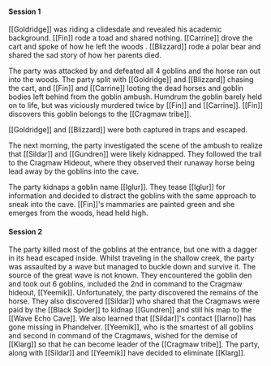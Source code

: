 #### Session 1

[[Goldridge]] was riding a clidesdale and revealed his academic background.
[[Fin]] rode a toad and shared nothing.
[[Carrine]] drove the cart and spoke of how he left the woods .
[[Blizzard]] rode a polar bear and shared the sad story of how her parents died. 

The party was attacked by and defeated all 4 goblins and the horse ran out into the woods. The party split with [[Goldridge]] and [[Blizzard]] chasing the cart, and [[Fin]] and [[Carrine]] looting the dead horses and goblin bodies left behind from the goblin ambush. Humdrum the goblin barely held on to life, but was viciously murdered twice by [[Fin]] and [[Carrine]]. [[Fin]] discovers this goblin belongs to the [[Cragmaw tribe]]. 

[[Goldridge]] and [[Blizzard]] were both captured in traps and escaped.

The next morning, the party investigated the scene of the ambush to realize that [[Sildar]] and [[Gundren]] were likely kidnapped. They followed the trail to the Cragmaw Hideout, where they observed their runaway horse being lead away by the goblins into the cave.

The party kidnaps a goblin name [[Iglur]]. They tease [[Iglur]] for information and decided to distract the goblins with the same approach to sneak into the cave. [[Fin]]'s mammaries are painted green and she emerges from the woods, head held high. 

#### Session 2 

The party killed most of the goblins at the entrance, but one with a dagger in its head escaped inside. Whilst traveling in the shallow creek, the party was assaulted by a wave but managed to buckle down and survive it. The source of the great wave is not known. They encountered the goblin den and took out 6 goblins, included the 2nd in command to the Cragmaw hideout, [[Yeemik]]. Unfortunately, the party discovered the remains of the horse. They also discovered [[Sildar]] who shared that the Cragmaws were paid by the [[Black Spider]] to kidnap [[Gundren]] and still his map to the [[Wave Echo Cave]]. We also learned that [[Sildar]]'s contact [[Iarno]] has gone missing in Phandelver. [[Yeemik]], who is the smartest of all goblins and second in command of the Cragmaws, wished for the demise of [[Klarg]] so that he can become leader of the [[Cragmaw tribe]]. The party, along with [[Sildar]] and [[Yeemik]] have decided to eliminate [[Klarg]].